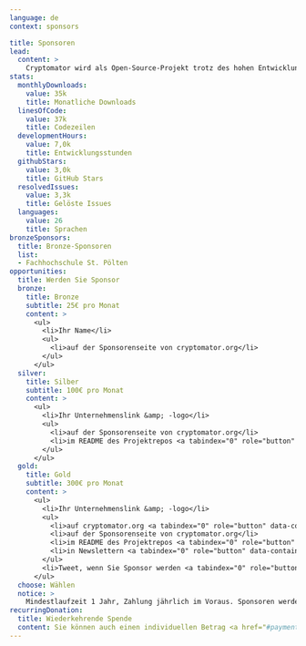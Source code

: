 ```yaml
---
language: de
context: sponsors

title: Sponsoren
lead:
  content: >
    Cryptomator wird als Open-Source-Projekt trotz des hohen Entwicklungs&shy;aufwands kostenlos bereitgestellt und ist daher auf Spenden angewiesen. Wenn Sie auch an der Weiterentwicklung interessiert sind, bieten wir Ihnen als Sponsor die Möglichkeit, uns öffentlich zu unterstützen.
stats:
  monthlyDownloads:
    value: 35k
    title: Monatliche Downloads
  linesOfCode:
    value: 37k
    title: Codezeilen
  developmentHours:
    value: 7,0k
    title: Entwicklungsstunden
  githubStars:
    value: 3,0k
    title: GitHub Stars
  resolvedIssues:
    value: 3,3k
    title: Gelöste Issues
  languages:
    value: 26
    title: Sprachen
bronzeSponsors:
  title: Bronze-Sponsoren
  list:
  - Fachhochschule St. Pölten
opportunities:
  title: Werden Sie Sponsor
  bronze:
    title: Bronze
    subtitle: 25€ pro Monat
    content: >
      <ul>
        <li>Ihr Name</li>
        <ul>
          <li>auf der Sponsorenseite von cryptomator.org</li>
        </ul>
      </ul>
  silver:
    title: Silber
    subtitle: 100€ pro Monat
    content: >
      <ul>
        <li>Ihr Unternehmenslink &amp; -logo</li>
        <ul>
          <li>auf der Sponsorenseite von cryptomator.org</li>
          <li>im README des Projektrepos <a tabindex="0" role="button" data-container="body" data-toggle="popover" data-trigger="focus" data-content="17,1k+ Besuche pro Monat"><span class="glyphicon glyphicon-info-sign text-muted"></span></a></li>
        </ul>
      </ul>
  gold:
    title: Gold
    subtitle: 300€ pro Monat
    content: >
      <ul>
        <li>Ihr Unternehmenslink &amp; -logo</li>
        <ul>
          <li>auf cryptomator.org <a tabindex="0" role="button" data-container="body" data-toggle="popover" data-trigger="focus" data-content="172k+ Impressionen pro Monat"><span class="glyphicon glyphicon-info-sign text-muted"></span></a></li>
          <li>auf der Sponsorenseite von cryptomator.org</li>
          <li>im README des Projektrepos <a tabindex="0" role="button" data-container="body" data-toggle="popover" data-trigger="focus" data-content="17,1k+ Besuche pro Monat"><span class="glyphicon glyphicon-info-sign text-muted"></span></a></li>
          <li>in Newslettern <a tabindex="0" role="button" data-container="body" data-toggle="popover" data-trigger="focus" data-content="4,7k+ Abonnenten"><span class="glyphicon glyphicon-info-sign text-muted"></span></a></li>
        </ul>
        <li>Tweet, wenn Sie Sponsor werden <a tabindex="0" role="button" data-container="body" data-toggle="popover" data-trigger="focus" data-content="3,5k+ Follower"><span class="glyphicon glyphicon-info-sign text-muted"></span></a></li>
      </ul>
  choose: Wählen
  notice: >
    Mindestlaufzeit 1 Jahr, Zahlung jährlich im Voraus. Sponsoren werden innerhalb der gewählten Kategorie chronologisch gelistet. Das Logo wird innerhalb von 5 Arbeitstagen nach Geldeingang online gestellt. Ihnen wird eine Rechnung mit ausgewiesener Umsatzsteuer ausgestellt. <a href="mailto:sales@cryptomator.org">Kontaktieren Sie uns</a> bei Fragen.
recurringDonation:
  title: Wiederkehrende Spende
  content: Sie können auch einen individuellen Betrag <a href="#payment-modal" data-toggle="modal">spenden</a>. Wählen Sie zwischen einer einmaligen und einer monatlichen Spende. Wiederkehrende Spenden sind derzeit nur für Kreditkarten möglich. Monatliche Zahlungen können jederzeit <a href="/de/support/">storniert</a> werden.
---
```

